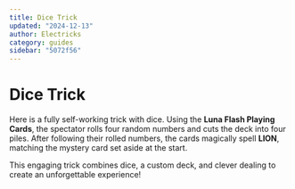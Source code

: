 ```yaml
---
title: Dice Trick
updated: "2024-12-13"
author: Electricks
category: guides
sidebar: "5072f56"
---
```


# Dice Trick

Here is a fully self-working trick with dice. Using the **Luna Flash Playing Cards**, the spectator rolls four random numbers and cuts the deck into four piles. After following their rolled numbers, the cards magically spell **LION**, matching the mystery card set aside at the start.

 
 
 
 
 This engaging trick combines dice, a custom deck, and clever dealing to create an unforgettable experience!